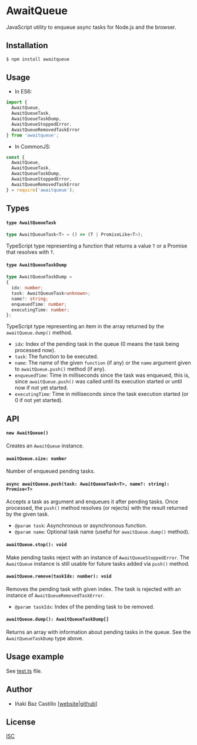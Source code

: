# AwaitQueue

JavaScript utility to enqueue async tasks for Node.js and the browser.


## Installation

```bash
$ npm install awaitqueue
```

## Usage

* In ES6:

```js
import {
  AwaitQueue,
  AwaitQueueTask,
  AwaitQueueTaskDump,
  AwaitQueueStoppedError,
  AwaitQueueRemovedTaskError
} from 'awaitqueue';
```

* In CommonJS:

```js
const { 
  AwaitQueue,
  AwaitQueueTask,
  AwaitQueueTaskDump,
  AwaitQueueStoppedError,
  AwaitQueueRemovedTaskError
} = require('awaitqueue');
```


## Types

#### `type AwaitQueueTask`

```typescript
type AwaitQueueTask<T> = () => (T | PromiseLike<T>);
```

TypeScript type representing a function that returns a value `T` or a Promise that resolves with `T`.

#### `type AwaitQueueTaskDump`

```typescript
type AwaitQueueTaskDump =
{
  idx: number;
  task: AwaitQueueTask<unknown>;
  name?: string;
  enqueuedTime: number;
  executingTime: number;
};
```

TypeScript type representing an item in the array returned by the `awaitQueue.dump()` method.

* `idx`: Index of the pending task in the queue (0 means the task being processed now).
* `task`: The function to be executed.
* `name`: The name of the given `function` (if any) or the `name` argument given to `awaitQueue.push()` method (if any).
* `enqueuedTime`: Time in milliseconds since the task was enqueued, this is, since `awaitQueue.push()` was called until its execution started or until now if not yet started.
* `executingTime`: Time in milliseconds since the task execution started (or 0 if not yet started).


## API

#### `new AwaitQueue()`

Creates an `AwaitQueue` instance.

#### `awaitQueue.size: number`

Number of enqueued pending tasks.

#### `async awaitQueue.push(task: AwaitQueueTask<T>, name?: string): Promise<T>`

Accepts a task as argument and enqueues it after pending tasks. Once processed, the `push()` method resolves (or rejects) with the result returned by the given task.

* `@param task`: Asynchronous or asynchronous function.
* `@param name`: Optional task name (useful for `awaitQueue.dump()` method).

#### `awaitQueue.stop(): void`

Make pending tasks reject with an instance of `AwaitQueueStoppedError`. The `AwaitQueue` instance is still usable for future tasks added via `push()` method.

#### `awaitQueue.remove(taskIdx: number): void`

Removes the pending task with given index. The task is rejected with an instance of `AwaitQueueRemovedTaskError`.

* `@param taskIdx`: Index of the pending task to be removed.

#### `awaitQueue.dump(): AwaitQueueTaskDump[]`

Returns an array with information about pending tasks in the queue. See the `AwaitQueueTaskDump` type above.


## Usage example

See [test.ts](src/test.ts) file.


## Author

* Iñaki Baz Castillo [[website](https://inakibaz.me)|[github](https://github.com/ibc/)]


## License

[ISC](./LICENSE)
